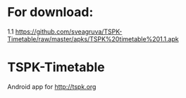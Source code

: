 # For download:
1.1 https://github.com/sveagruva/TSPK-Timetable/raw/master/apks/TSPK%20timetable%201.1.apk

# TSPK-Timetable
Android app for http://tspk.org
